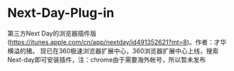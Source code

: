 # Next-Day-Plug-in
第三方Next Day的浏览器插件版(https://itunes.apple.com/cn/app/nextday/id491352621?mt=8)。作者：才华横溢的猪。
现已在360极速浏览器扩展中心，360浏览器扩展中心上线，搜索Next-day即可安装插件，注：chrome由于需要海外帐号，所以暂未发布
